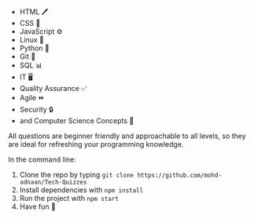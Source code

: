 - HTML 🖊️
- CSS 🎨
- JavaScript ⚙️
- Linux 🐧
- Python 🐍
- Git 📁
- SQL 📊
- IT 🖥️
- Quality Assurance ✅
- Agile ⏩
- Security 🔒
- and Computer Science Concepts 🤖

All questions are beginner friendly and approachable to all levels, so they are ideal for refreshing your programming knowledge.

In the command line:

1. Clone the repo by typing `git clone https://github.com/mohd-adnaan/Tech-Quizzes`
2. Install dependencies with `npm install`
3. Run the project with `npm start`
4. Have fun 🚀

